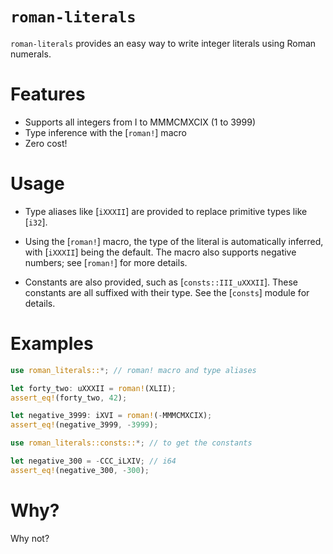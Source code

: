 # `roman-literals`

`roman-literals` provides an easy way to write integer literals using Roman
numerals.

# Features

* Supports all integers from I to MMMCMXCIX (1 to 3999)
* Type inference with the [`roman!`] macro
* Zero cost!

# Usage

* Type aliases like [`iXXXII`] are provided to replace primitive types like
[`i32`].

* Using the [`roman!`] macro, the type of the literal is automatically
inferred, with [`iXXXII`] being the default. The macro also supports
negative numbers; see [`roman!`] for more details.

* Constants are also provided, such as [`consts::III_uXXXII`]. These constants
are all suffixed with their type. See the [`consts`] module for details.

# Examples

```rust
use roman_literals::*; // roman! macro and type aliases

let forty_two: uXXXII = roman!(XLII);
assert_eq!(forty_two, 42);

let negative_3999: iXVI = roman!(-MMMCMXCIX);
assert_eq!(negative_3999, -3999);

use roman_literals::consts::*; // to get the constants

let negative_300 = -CCC_iLXIV; // i64
assert_eq!(negative_300, -300);
```

# Why?

Why not?
